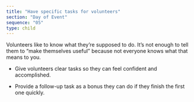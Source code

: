 ```yaml
---
title: "Have specific tasks for volunteers"
section: "Day of Event"
sequence: "05"
type: child
---
```


Volunteers like to know what they’re supposed to do. It’s not enough to tell them to “make themselves useful” because not everyone knows what that means to you.

- Give volunteers clear tasks so they can feel confident and accomplished.

- Provide a follow-up task as a bonus they can do if they finish the first one quickly.
